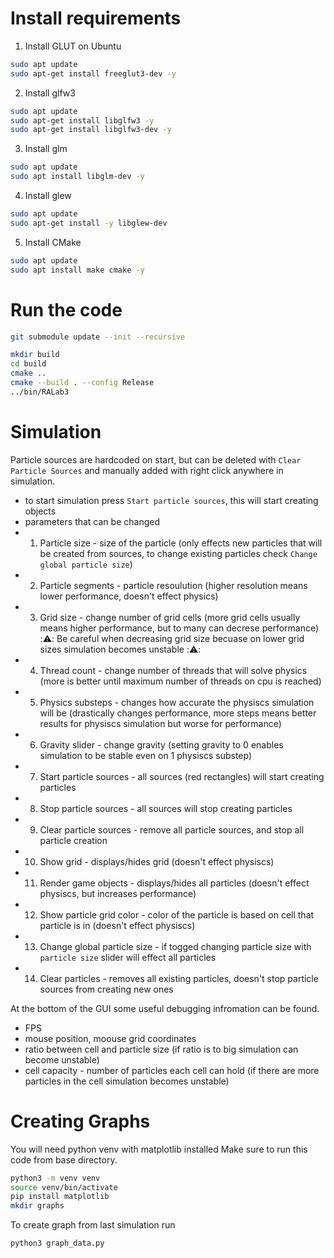 # Install requirements
1. Install GLUT on Ubuntu
```bash
sudo apt update  
sudo apt-get install freeglut3-dev -y
```
2. Install glfw3
```bash
sudo apt update  
sudo apt-get install libglfw3 -y
sudo apt-get install libglfw3-dev -y
```
3. Install glm
```bash
sudo apt update
sudo apt install libglm-dev -y
```
4. Install glew
```bash
sudo apt update
sudo apt-get install -y libglew-dev
```
5. Install CMake
```bash
sudo apt update
sudo apt install make cmake -y
```

# Run the code
```bash
git submodule update --init --recursive
```
```bash
mkdir build
cd build
cmake ..
cmake --build . --config Release
../bin/RALab3
```


# Simulation
Particle sources are hardcoded on start, but can be deleted with `Clear Particle Sources` and manually added with right click anywhere in simulation.
- to start simulation press `Start particle sources`, this will start creating objects
- parameters that can be changed
- 1. Particle size - size of the particle (only effects new particles that will be created from sources, to change existing particles check `Change global particle size`)
- 2. Particle segments - particle resoulution (higher resolution means lower performance, doesn't effect physics)
- 3. Grid size - change number of grid cells (more grid cells usually means higher performance, but to many can decrese performance)
::warning:: Be careful when decreasing grid size becuase on lower grid sizes simulation becomes unstable ::warning::
- 4. Thread count - change number of threads that will solve physics (more is better until maximum number of threads on cpu is reached)
- 5. Physics substeps - changes how accurate the physiscs simulation will be (drastically changes performance, more steps means better results for physiscs simulation but worse for performance)
- 6. Gravity slider - change gravity (setting gravity to 0 enables simulation to be stable even on 1 physiscs substep)
- 7. Start particle sources - all sources (red rectangles) will start creating particles
- 8. Stop particle sources - all sources will stop creating particles
- 9. Clear particle sources - remove all particle sources, and stop all particle creation
- 10. Show grid - displays/hides grid (doesn't effect physiscs)
- 11. Render game objects - displays/hides all particles (doesn't effect physiscs, but increases performance)
- 12. Show particle grid color - color of the particle is based on cell that particle is in (doesn't effect physiscs)
- 13. Change global particle size - if togged changing particle size with `particle size` slider will effect all particles
- 14. Clear particles - removes all existing particles, doesn't stop particle sources from creating new ones

At the bottom of the GUI some useful debugging infromation can be found.
- FPS
- mouse position, moouse grid coordinates
- ratio between cell and particle size (if ratio is to big simulation can become unstable)
- cell capacity - number of particles each cell can hold (if there are more particles in the cell simulation becomes unstable)

# Creating Graphs
You will need python venv with matplotlib installed
Make sure to run this code from base directory.
```bash
python3 -m venv venv
source venv/bin/activate
pip install matplotlib
mkdir graphs
```
To create graph from last simulation run
```bash
python3 graph_data.py
```
